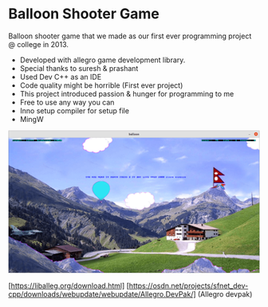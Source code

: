 # Balloon Shooter Game 

Balloon shooter game that we made as our first ever programming project @ college in 2013.

* Developed with allegro game development library.
* Special thanks to suresh & prashant
* Used Dev C++ as an IDE
* Code quality might be horrible (First ever project)
* This project introduced passion & hunger for programming to me 
* Free to use any way you can
* Inno setup compiler for setup file
* MingW 

![Balloon Shooter](balloon.png?raw=true "Balloon Shooter Game")


[https://liballeg.org/download.html] 
[https://osdn.net/projects/sfnet_dev-cpp/downloads/webupdate/webupdate/Allegro.DevPak/]
(Allegro devpak)
